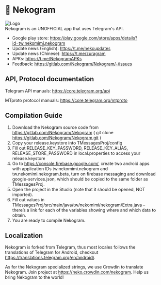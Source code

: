 # 🐾 Nekogram
![Logo](https://gitlab.com/Nekogram/Nekogram/-/raw/master/TMessagesProj/src/main/res/mipmap-xxxhdpi/ic_launcher.png)  
Nekogram is an UNOFFICIAL app that uses Telegram's API.

- Google play store: https://play.google.com/store/apps/details?id=tw.nekomimi.nekogram
- Update news (English): https://t.me/nekoupdates
- Update news (Chinese): https://t.me/zuragram
- APKs: https://t.me/NekogramAPKs
- Feedback: https://gitlab.com/Nekogram/Nekogram/-/issues

## API, Protocol documentation

Telegram API manuals: https://core.telegram.org/api

MTproto protocol manuals: https://core.telegram.org/mtproto

## Compilation Guide

1. Download the Nekogram source code from https://gitlab.com/Nekogram/Nekogram ( git clone https://gitlab.com/Nekogram/Nekogram.git )
2. Copy your release.keystore into TMessagesProj/config
3. Fill out RELEASE_KEY_PASSWORD, RELEASE_KEY_ALIAS, RELEASE_STORE_PASSWORD in local.properties to access your  release.keystore
4. Go to https://console.firebase.google.com/, create two android apps with application IDs tw.nekomimi.nekogram and tw.nekomimi.nekogram.beta, turn on firebase messaging and download google-services.json, which should be copied to the same folder as TMessagesProj.
5. Open the project in the Studio (note that it should be opened, NOT imported).
6. Fill out values in TMessagesProj/src/main/java/tw/nekomimi/nekogram/Extra.java – there’s a link for each of the variables showing where and which data to obtain.
7. You are ready to compile Nekogram.

## Localization

Nekogram is forked from Telegram, thus most locales follows the translations of Telegram for Android, checkout https://translations.telegram.org/en/android/.

As for the Nekogram specialized strings, we use Crowdin to translate Nekogram. Join project at https://neko.crowdin.com/nekogram. Help us bring Nekogram to the world!
